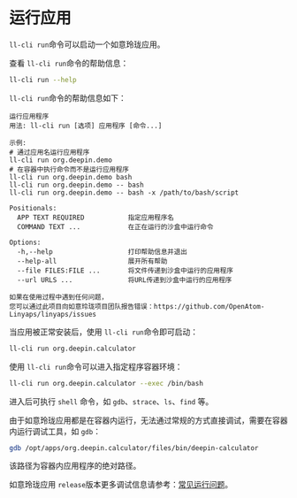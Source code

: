 <!--
SPDX-FileCopyrightText: 2023 UnionTech Software Technology Co., Ltd.

SPDX-License-Identifier: LGPL-3.0-or-later
-->

# 运行应用

`ll-cli run`命令可以启动一个如意玲珑应用。

查看 `ll-cli run`命令的帮助信息：

```bash
ll-cli run --help
```

`ll-cli run`命令的帮助信息如下：

```text
运行应用程序
用法: ll-cli run [选项] 应用程序 [命令...]

示例:
# 通过应用名运行应用程序
ll-cli run org.deepin.demo
# 在容器中执行命令而不是运行应用程序
ll-cli run org.deepin.demo bash
ll-cli run org.deepin.demo -- bash
ll-cli run org.deepin.demo -- bash -x /path/to/bash/script

Positionals:
  APP TEXT REQUIRED           指定应用程序名
  COMMAND TEXT ...            在正在运行的沙盒中运行命令

Options:
  -h,--help                   打印帮助信息并退出
  --help-all                  展开所有帮助
  --file FILES:FILE ...       将文件传递到沙盒中运行的应用程序
  --url URLS ...              将URL传递到沙盒中运行的应用程序

如果在使用过程中遇到任何问题，
您可以通过此项目向如意玲珑项目团队报告错误：https://github.com/OpenAtom-Linyaps/linyaps/issues
```

当应用被正常安装后，使用 `ll-cli run`命令即可启动：

```bash
ll-cli run org.deepin.calculator
```

使用 `ll-cli run`命令可以进入指定程序容器环境：

```bash
ll-cli run org.deepin.calculator --exec /bin/bash
```

进入后可执行 `shell` 命令，如 `gdb`、`strace`、`ls`、`find` 等。

由于如意玲珑应用都是在容器内运行，无法通过常规的方式直接调试，需要在容器内运行调试工具，如 `gdb`：

```bash
gdb /opt/apps/org.deepin.calculator/files/bin/deepin-calculator
```

该路径为容器内应用程序的绝对路径。

如意玲珑应用 `release`版本更多调试信息请参考：[常见运行问题](../debug/faq.md)。
